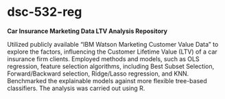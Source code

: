 # dsc-532-reg
**Car Insurance Marketing Data LTV Analysis Repository**

Utilized publicly available “IBM Watson Marketing Customer Value Data” to explore the factors, influencing the Customer Lifetime Value (LTV) of a car insurance firm clients. Employed methods and models, such as OLS regression, feature selection algorithms, including Best Subset Selection, Forward/Backward selection, Ridge/Lasso regression, and KNN. Benchmarked the explainable models against more flexible tree-based classifiers. The analysis was carried out using R.
